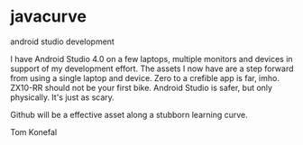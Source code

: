 # javacurve
android studio development

I have Android Studio 4.0 on a few laptops, 
multiple monitors and devices in support of my development effort.
The assets I now have are a step forward from using a single 
laptop and device. Zero to a crefible app is far, imho. ZX10-RR should not be your first bike. Android Studio is  safer, but only physically. It's just as scary.

Github will be a effective asset along a stubborn learning curve.

Tom Konefal
